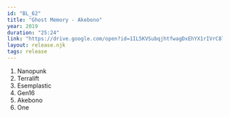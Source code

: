 ```yaml
---
id: "BL_62"
title: "Ghost Memory - Akebono"
year: 2019
duration: "25:24"
link: "https://drive.google.com/open?id=1IL5KVSubqjhtfwagDxEhYX1rIVrC8leA"
layout: release.njk
tags: release
---
```


01. Nanopunk
02. Terralift
03. Esemplastic
04. Gen16
05. Akebono
06. One
